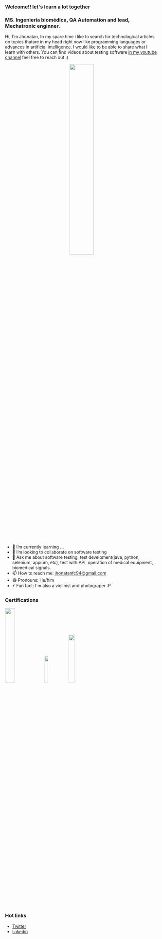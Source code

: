 ### Welcome!! let's learn a lot together

### MS. Ingeniería biomédica, QA Automation and lead, Mechatronic enginner.
Hi, I´m Jhonatan, In my spare time i like to search for technological articles on topics thatare in my head right now like programming languages or advances in
artificial intelligence. I would like to be able to share what I learn with others.
You can find videos about testing software [in my youtube channel](https://www.youtube.com/channel/UC3-FF-SyaeuFI6s3KbZ0Lzg) feel free to reach out :)

<p align="center">
  <img src="https://media.licdn.com/dms/image/v2/D4E03AQGkIHzAkV4jLA/profile-displayphoto-shrink_200_200/profile-displayphoto-shrink_200_200/0/1677443951822?e=1755129600&v=beta&t=lOfOv3C6PU9abIWgIOenwT_j4qQtfd22N8Bf9bU3nGk" width="40%" height="40%">
</p>

- 🌱 I’m currently learning ...
- 👯 I’m looking to collaborate on software testing
- 💬 Ask me about software testing, test develpment(java, python, selenium, appium, etc), test with API, operation of medical equipment, biomedical signals.
- 📫 How to reach me: jhonatanfc94@gmail.com
- 😄 Pronouns: He/him
- ⚡ Fun fact: I´m also a violinist and photograper :P

### Certifications
<p align="left">
  <img src="https://www.istqb.org/wp-content/uploads/2024/10/istqb-logo.png" width="25%" height="25%">
  <img src="https://avatars.githubusercontent.com/u/1459110?s=280&v=4" width="15%" height="15%">
  <img src="https://images.credly.com/size/340x340/images/00634f82-b07f-4bbd-a6bb-53de397fc3a6/image.png" width="20%" height="20%">
</p>

### Hot links
- [Twitter](https://twitter.com/jhonafc94)
- [linkedin](https://www.linkedin.com/in/jhonatanfloresc/)
